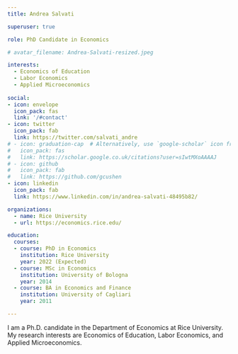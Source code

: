 ```yaml
---
title: Andrea Salvati

superuser: true

role: PhD Candidate in Economics

# avatar_filename: Andrea-Salvati-resized.jpeg

interests:
  - Economics of Education
  - Labor Economics
  - Applied Microeconomics
  
social:
- icon: envelope
  icon_pack: fas
  link: '/#contact'
- icon: twitter
  icon_pack: fab
  link: https://twitter.com/salvati_andre
# - icon: graduation-cap  # Alternatively, use `google-scholar` icon from `ai` icon pack
#   icon_pack: fas
#   link: https://scholar.google.co.uk/citations?user=sIwtMXoAAAAJ
# - icon: github
#   icon_pack: fab
#   link: https://github.com/gcushen
- icon: linkedin
  icon_pack: fab
  link: https://www.linkedin.com/in/andrea-salvati-48495b82/

organizations:
  - name: Rice University
  - url: https://economics.rice.edu/

education:
  courses:
  - course: PhD in Economics
    institution: Rice University
    year: 2022 (Expected)
  - course: MSc in Economics
    institution: University of Bologna
    year: 2014
  - course: BA in Economics and Finance
    institution: University of Cagliari
    year: 2011

---
```


I am a Ph.D. candidate in the Department of Economics at Rice University. My research interests are Economics of Education, Labor Economics, and Applied Microeconomics.
